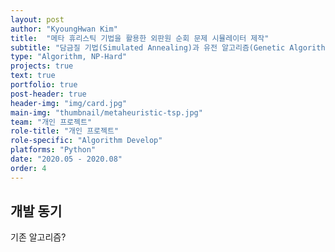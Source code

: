 ```yaml
---
layout: post
author: "KyoungHwan Kim"
title:  "메타 휴리스틱 기법을 활용한 외판원 순회 문제 시뮬레이터 제작"
subtitle: "담금질 기법(Simulated Annealing)과 유전 알고리즘(Genetic Algorithm)"
type: "Algorithm, NP-Hard"
projects: true
text: true
portfolio: true
post-header: true
header-img: "img/card.jpg"
main-img: "thumbnail/metaheuristic-tsp.jpg"
team: "개인 프로젝트"
role-title: "개인 프로젝트"
role-specific: "Algorithm Develop"
platforms: "Python"
date: "2020.05 - 2020.08"
order: 4
---
```


## 개발 동기

기존 알고리즘?